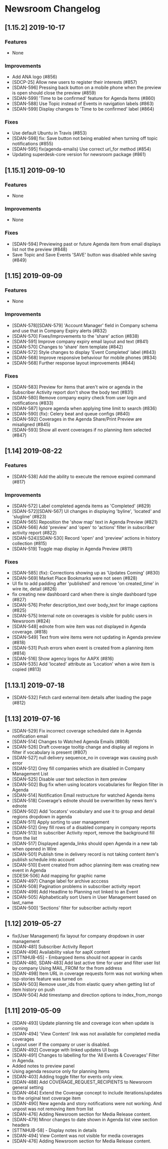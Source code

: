 # Newsroom Changelog

## [1.15.2] 2019-10-17
### Features
- None

### Improvements
- Add ANA logo (#856)
- [SDCP-25] Allow new users to register their interests (#857)
- [SDAN-596] Pressing back button on a mobile phone when the preview is open should close the preview (#859)
- [SDAN-599] 'Time to be confirmed' feature for Agenda Items (#860)
- [SDAN-588] Use Topic instead of Events in navigation labels (#863)
- [SDAN-599] Display changes to 'Time to be confirmed' label (#864)

### Fixes
- Use default Ubuntu in Travis (#853)
- [SDAN-598] fix: Save button not being enabled when turning off topic notifications (#855)
- [SDAN-595] fix(agenda-emails) Use correct url_for method (#854)
- Updating superdesk-core version for newsroom package (#861)

## [1.15.1] 2019-09-10
### Features
- None

### Improvements
- None

### Fixes
- [SDAN-594] Previewing past or future Agenda item from email displays list not the preview (#848)
- Save Topic and Save Events 'SAVE' button was disabled while saving (#849)

## [1.15] 2019-09-09
### Features
- None

### Improvements
- [SDAN-578][SDAN-579] 'Account Manager' field in Company schema and use that in Company Expiry alerts (#832)
- [SDAN-570] Fixes/Improvements to the 'share' action (#838)
- [SDAN-591] Improve company expiry email layout and text (#841)
- [SDAN-570] Changes to 'share' item template (#842)
- [SDAN-572] Style changes to display 'Event Completed' label (#843)
- [SDAN-568] Improve responsive behaviour for mobile phones (#834)
- [SDAN-568] Further response layout improvements (#844)

### Fixes
- [SDAN-583] Preview for items that aren't wire or agenda in the Subscriber Activity report don't show the body text (#831)
- [SDAN-580] Remove company expiry check from user login and notifications (#833)
- [SDAN-587] Ignore agenda when applying time limit to search (#836)
- [SDAN-590] (fix): Celery beat and queue configs (#840)
- [SDAN-592] Coverages in the Agenda Share/Print Preview are misaligned (#845)
- [SDAN-593] Show all event coverages if no planning item selected (#847)

## [1.14] 2019-08-22
### Features
- [SDAN-538] Add the ability to execute the remove expired command (#817)

### Improvements
- [SDAN-572] Label completed agenda items as 'Completed' (#829)
- [SDAN-572][SDAN-567] UI changes in displaying 'byline', 'located' and 'slugline' (#823)
- [SDAN-565] Reposition the 'show map' text in Agenda Preview (#821)
- [SDAN-566] Add 'preview' and 'open' to 'actions' filter in subscriber activity report (#822)
- [SDAN-524][SDAN-530] Record 'open' and 'preview' actions in history collection (#815)
- [SDAN-519] Toggle map display in Agenda Preview (#811)

### Fixes
- [SDAN-585] (fix): Corrections showing up as 'Updates Coming' (#830)
- [SDAN-569] Market Place Bookmarks were not seen (#828)
- UI fix to add padding after 'published' and remove 'on created_time' in wire ite, detail (#826)
- fix creating new dashboard card when there is single dashboard type (#827)
- [SDAN-576] Prefer description_text over body_text for image captions (#825)
- [SDAN-575] Internal note on coverages is visible for public users in Newsroom (#824)
- [SDAN-548] ednote from wire item was not displayed in Agenda coverage. (#818)
- [SDAN-549] Text from wire items were not updating in Agenda preview (#818)
- [SDAN-531] Push errors when event is created from a planning item (#814)
- [SDAN-516] Show agency logos for AAPX (#816)
- [SDAN-535] Add 'located' attribute as 'Location' when a wire item is copied (#813)

## [1.13.1] 2019-07-18
- [SDAN-532] Fetch card external item details after loading the page (#812)

## [1.13] 2019-07-16
- [SDAN-529] Fix incorrect coverage scheduled date in Agenda notification email
- [SDAN-514] Changes to Watched Agenda Emails (#808)
- [SDAN-526] Draft coverage tooltip change and display all regions in filter if vocabulary is present (#807)
- [SDAN-527] null delivery sequence_no in coverage was causing push error
- [SDAN-512] Grey fill companies which are disabled in Company Management List
- [SDAN-525] Disable user text selection in item preview
- [SDAN-502] Bug fix when using locators vocabularies for Region filter in Agenda
- [SDAN-514] Notification Email restructure for watched Agenda items
- [SDAN-518] Coverage's ednote should be overwritten by news item's ednote
- [SDAN-502] Add 'locators' vocabulary and use it to group and detail regions dropdown in agenda
- [SDAN-511] Apply sorting to user management
- [SDAN-512] Grey fill rows of a disabled company in company reports
- [SDAN-513] In subscriber Activity report, remove the background fill from the list
- [SDAN-517] Displayed agenda_links should open Agenda in a new tab when opened in Wire
- [SDAN-501] Publish time in delivery record is not taking content item's publish schedule into account
- [SDAN-510] Event created from adhoc planning item was creating new event in Agenda
- [SDESK-506] Add mapping for graphic name
- [SDAN-497] Change label for archive acccess
- [SDAN-508] Pagination problems in subscriber activity report
- [SDAN-499] Add Headline to Planning not linked to an Event
- [SDAN-505] Alphabetically sort Users in User Management based on last_name
- [SDAN-500] 'Sections' filter for subscriber activity report

## [1.12] 2019-05-27
- fix(User Management) fix layout for company dropdown in user management
- [SDAN-481] Subscriber Activity Report
- [SDAN-496] Availability value for aapX content
- [STTNHUB-65] - Embargoed items should not appear in cards
- [SDAN-480, SDAN-483] Add last active time for user and filter user list by company Using MAIL_FROM for the from address
- [SDAN-498] Item URL in coverage requests form was not working when top-stories feature was turned on
- [SDAN-503] Remove user_ids from elastic query when getting list of item history on push
- [SDAN-504] Add timestamp and direction options to index_from_mongo


## [1.11] 2019-05-09
- [SDAN-493] Update planning tile and coverage icon when update is coming
- [SDAN-494] 'View Content' link was not available for completed media coverages
- Logout user if the company or user is disabled.
- [SDAN-492] Coverage with linked updates UI bugs
- [SDAN-491] Changes to labelling for the 'All Events & Coverages' Filter in Agenda.
- Added notes to preview panel
- Using agenda resource only for planning items
- [SDAN-403] Adding toggle filter for events only view.
- [SDAN-488] Add COVERAGE_REQUEST_RECIPIENTS to Newsroom general setting
- [SDAN-464] Extend the Coverage concept to include iterations/updates to the original text coverage item
- [SDAN-490] New agenda and story notifications were not working. And unpost was not removing item from list
- [SDAN-476] Adding Newsroom section for Media Release content.
- [SDAN-479] Minor changes to date shown in Agenda list view section headers
- [STTNHUB-58] - Display notes in details
- [SDAN-494] View Content was not visible for media coverages
- [SDAN-476] Adding Newsroom section for Media Release content.
